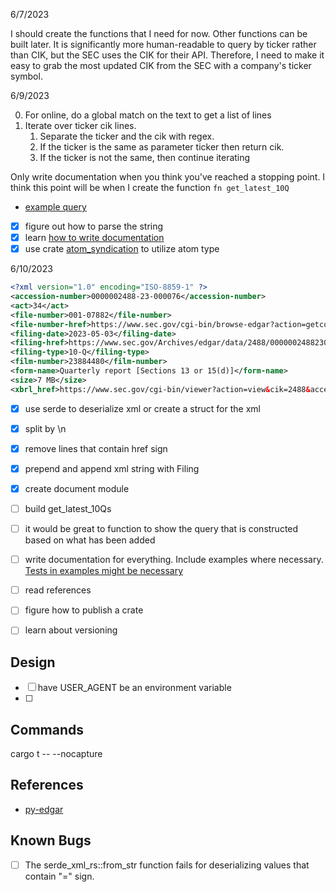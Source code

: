 6/7/2023

I should create the functions that I need for now.
Other functions can be built later.
It is significantly more human-readable to query by ticker rather than CIK, but the SEC uses the CIK for their API. Therefore, I need to make it easy to grab the most updated CIK from the SEC with a company's ticker symbol.

6/9/2023

0. For online, do a global match on the text to get a list of lines
1. Iterate over ticker cik lines.
   1. Separate the ticker and the cik with regex.
   2. If the ticker is the same as parameter ticker then return cik.
   3. If the ticker is not the same, then continue iterating

Only write documentation when you think you've reached a stopping point.
I think this point will be when I create the function `fn get_latest_10Q`

- [example query](https://www.sec.gov/cgi-bin/browse-edgar?action=getcompany&CIK=0000002488&type=10-K&count=10&output=atom)

- [x] figure out how to parse the string
- [x] learn [how to write documentation](https://doc.rust-lang.org/rustdoc/write-documentation/what-to-include.html)
- [x] use crate [atom_syndication](https://crates.io/crates/atom_syndication) to utilize atom type

6/10/2023

```xml
<?xml version="1.0" encoding="ISO-8859-1" ?>
<accession-number>0000002488-23-000076</accession-number>
<act>34</act>
<file-number>001-07882</file-number>
<file-number-href>https://www.sec.gov/cgi-bin/browse-edgar?action=getcompany&filenum=001-07882&owner=include&count=10</file-number-href>
<filing-date>2023-05-03</filing-date>
<filing-href>https://www.sec.gov/Archives/edgar/data/2488/000000248823000076/0000002488-23-000076-index.htm</filing-href>
<filing-type>10-Q</filing-type>
<film-number>23884480</film-number>
<form-name>Quarterly report [Sections 13 or 15(d)]</form-name>
<size>7 MB</size>
<xbrl_href>https://www.sec.gov/cgi-bin/viewer?action=view&cik=2488&accession_number=0000002488-23-000076&xbrl_type=v</xbrl_href>
```

- [x] use serde to deserialize xml or create a struct for the xml
- [x] split by \n
- [x] remove lines that contain href sign
- [x] prepend and append xml string with Filing
- [x] create document module
- [ ] build get_latest_10Qs
- [ ] it would be great to function to show the query that is constructed based on what has been added



- [ ] write documentation for everything. Include examples where necessary. [Tests in examples might be necessary](https://doc.rust-lang.org/rustdoc/write-documentation/documentation-tests.html)
- [ ] read references
- [ ] figure how to publish a crate
- [ ] learn about versioning

## Design

- [ ] have USER_AGENT be an environment variable
- [ ]

## Commands

cargo t -- --nocapture

## References

- [py-edgar](https://github.com/joeyism/py-edgar/tree/master)


## Known Bugs

- [ ] The serde_xml_rs::from_str function fails for deserializing values that contain "=" sign.
